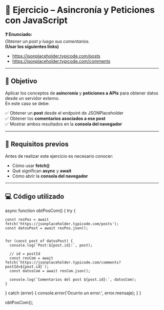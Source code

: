 # 🧠 Ejercicio – Asincronía y Peticiones con JavaScript

**❓ Enunciado:**  
*Obtener un post y luego sus comentarios.*  
**(Usar los siguientes links)**  
- https://jsonplaceholder.typicode.com/posts  
- https://jsonplaceholder.typicode.com/comments  

---

## 🎯 Objetivo

Aplicar los conceptos de **asincronía** y **peticiones a APIs** para obtener datos desde un servidor externo.  
En este caso se debe:

✅ Obtener un **post** desde el endpoint de JSONPlaceholder  
✅ Obtener los **comentarios asociados a ese post**  
✅ Mostrar ambos resultados en la **consola del navegador**

---

## 📌 Requisitos previos

Antes de realizar este ejercicio es necesario conocer:

- Cómo usar **fetch()**
- Qué significan **async** y **await**
- Cómo abrir la **consola del navegador**


---

## 💻 Código utilizado


 async function obtPosCom() {
  try {

    const resPos = await fetch('https://jsonplaceholder.typicode.com/posts');
    const datosPost = await resPos.json();


    for (const post of datosPost) {
      console.log(`Post:${post.id}:`, post);

      // id = postId
      const resCom = await fetch(`https://jsonplaceholder.typicode.com/comments?postId=${post.id}`);
      const datosCom = await resCom.json();

      console.log(`Comentarios del post ${post.id}:`, datosCom);
    }
  } catch (error) {
    console.error('Ocurrio un error:', error.mensaje);
  }
}

obtPosCom();



